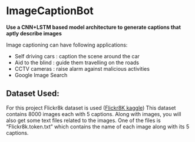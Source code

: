# ImageCaptionBot

**Use a CNN+LSTM based model architecture to generate captions that aptly describe images**

Image captioning can have following applications:
- Self driving cars : caption the scene around the car
- Aid to the blind : guide them travelling on the roads
- CCTV cameras : raise alarm against malicious activities
- Google Image Search

## **Dataset Used:**

For this project Flickr8k dataset is used ([Flickr8K kaggle](https://www.kaggle.com/shadabhussain/flickr8k))
This dataset contains 8000 images each with 5 captions. Along with images, you will also get some text files related to the images. One of the files is “Flickr8k.token.txt” which contains the name of each image along with its 5 captions. 
